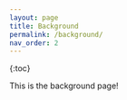 ```yaml
---
layout: page
title: Background
permalink: /background/
nav_order: 2
---
```


{:toc}


This is the background page!